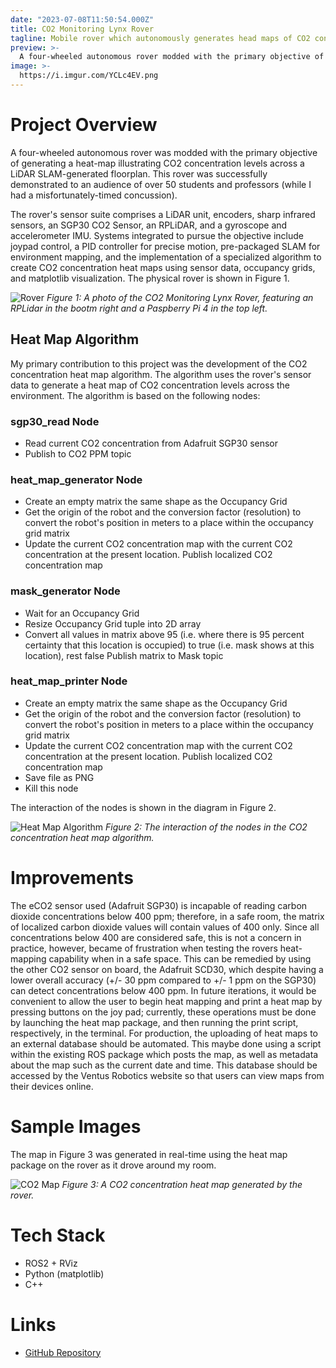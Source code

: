 ```yaml
---
date: "2023-07-08T11:50:54.000Z"
title: CO2 Monitoring Lynx Rover
tagline: Mobile rover which autonomously generates head maps of CO2 concentration indoors.
preview: >-
  A four-wheeled autonomous rover modded with the primary objective of generating a heat-map illustrating CO2 concentration levels across a LiDAR SLAM-generated floorplan. Cover generated by DALLE-3.
image: >-
  https://i.imgur.com/YCLc4EV.png
---
```


# Project Overview

A four-wheeled autonomous rover was modded with the primary objective of generating a heat-map illustrating CO2 concentration levels across a LiDAR SLAM-generated floorplan. This rover was successfully demonstrated to an audience of over 50 students and professors (while I had a misfortunately-timed concussion).

The rover's sensor suite comprises a LiDAR unit, encoders, sharp infrared sensors, an SGP30 CO2 Sensor, an RPLiDAR, and a gyroscope and accelerometer IMU. Systems integrated to pursue the objective include joypad control, a PID controller for precise motion, pre-packaged SLAM for environment mapping, and the implementation of a specialized algorithm to create CO2 concentration heat maps using sensor data, occupancy grids, and matplotlib visualization. The physical rover is shown in Figure 1.

![Rover](https://i.imgur.com/3ZmIaMh.png)
_Figure 1: A photo of the CO2 Monitoring Lynx Rover, featuring an RPLidar in the bootm right and a Paspberry Pi 4 in the top left._

## Heat Map Algorithm

My primary contribution to this project was the development of the CO2 concentration heat map algorithm. The algorithm uses the rover's sensor data to generate a heat map of CO2 concentration levels across the environment. The algorithm is based on the following nodes:

### sgp30_read Node

- Read current CO2 concentration from Adafruit SGP30 sensor
- Publish to CO2 PPM topic

### heat_map_generator Node

- Create an empty matrix the same shape as the Occupancy Grid
- Get the origin of the robot and the conversion factor (resolution) to convert the robot's position in meters to a place within the occupancy grid matrix
- Update the current CO2 concentration map with the current CO2 concentration at the present location.
  Publish localized CO2 concentration map

### mask_generator Node

- Wait for an Occupancy Grid
- Resize Occupancy Grid tuple into 2D array
- Convert all values in matrix above 95 (i.e. where there is 95 percent certainty that this location is occupied) to true (i.e. mask shows at this location), rest false
  Publish matrix to Mask topic

### heat_map_printer Node

- Create an empty matrix the same shape as the Occupancy Grid
- Get the origin of the robot and the conversion factor (resolution) to convert the robot's position in meters to a place within the occupancy grid matrix
- Update the current CO2 concentration map with the current CO2 concentration at the present location.
  Publish localized CO2 concentration map
- Save file as PNG
- Kill this node

The interaction of the nodes is shown in the diagram in Figure 2.

![Heat Map Algorithm](https://github.com/sabrinabutton/ros_slam_heat_map/raw/main/images/infrastructure.png)
_Figure 2: The interaction of the nodes in the CO2 concentration heat map algorithm._

# Improvements

The eCO2 sensor used (Adafruit SGP30) is incapable of reading carbon dioxide concentrations below 400 ppm; therefore, in a safe room, the matrix of localized carbon dioxide values will contain values of 400 only. Since all concentrations below 400 are considered safe, this is not a concern in practice, however, became of frustration when testing the rovers heat-mapping capability when in a safe space. This can be remedied by using the other CO2 sensor on board, the Adafruit SCD30, which despite having a lower overall accuracy (+/- 30 ppm compared to +/- 1 ppm on the SGP30) can detect concentrations below 400 ppm. In future iterations, it would be convenient to allow the user to begin heat mapping and print a heat map by pressing buttons on the joy pad; currently, these operations must be done by launching the heat map package, and then running the print script, respectively, in the terminal. For production, the uploading of heat maps to an external database should be automated. This maybe done using a script within the existing ROS package which posts the map, as well as metadata about the map such as the current date and time. This database should be accessed by the Ventus Robotics website so that users can view maps from their devices online.

# Sample Images

The map in Figure 3 was generated in real-time using the heat map package on the rover as it drove around my room.

![CO2 Map](https://i.imgur.com/vcIysZ9.png)
_Figure 3: A CO2 concentration heat map generated by the rover._

# Tech Stack

- ROS2 + RViz
- Python (matplotlib)
- C++

# Links

- [GitHub Repository](https://github.com/sabrinabutton/ros_slam_heat_map)
